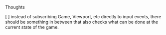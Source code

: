Thoughts

[ ] instead of subscribing Game, Viewport, etc directly to input events, there should be something in between that also checks what can be done at the current state of the game.
